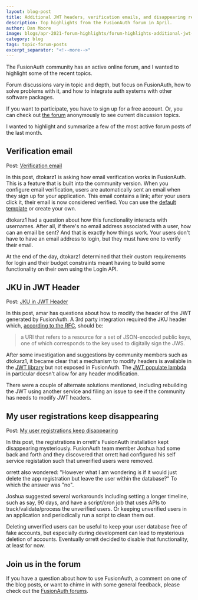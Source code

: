 ```yaml
---
layout: blog-post
title: Additional JWT headers, verification emails, and disappearing registrations
description: Top highlights from the FusionAuth forum in April.
author: Dan Moore
image: blogs/apr-2021-forum-highlights/forum-highlights-additional-jwt-headers-verification-emails-and-disappearing-registrations-header-image.png
category: blog
tags: topic-forum-posts
excerpt_separator: "<!--more-->"
---
```


The FusionAuth community has an active online forum, and I wanted to highlight some of the recent topics. 

Forum discussions vary in topic and depth, but focus on FusionAuth, how to solve problems with it, and how to integrate auth systems with other software packages.

<!--more-->

If you want to participate, you have to sign up for a free account. Or, you can check out [the forum](/community/forum/) anonymously to see current discussion topics. 

I wanted to highlight and summarize a few of the most active forum posts of the last month.

## Verification email 

Post: [Verification email ](https://fusionauth.io/community/forum/topic/937/verification-email)

In this post, dtokarz1 is asking how email verification works in FusionAuth. This is a feature that is built into the community version. When you configure email verification, users are automatically sent an email when they sign up for your application. This email contains a link; after your users click it, their email is now considered verified. You can use the [default template](/docs/v1/tech/email-templates/email-templates/#email-verification) or create your own.

dtokarz1 had a question about how this functionality interacts with usernames. After all, if there's no email address associated with a user, how can an email be sent? And that is exactly how things work. Your users don't have to have an email address to login, but they must have one to verify their email.

At the end of the day, dtokarz1 determined that their custom requirements for login and their budget constraints meant having to build some functionality on their own using the Login API.

## JKU in JWT Header

Post: [JKU in JWT Header](https://fusionauth.io/community/forum/topic/948/jku-in-jwt-header)

In this post, amar has questions about how to modify the header of the JWT generated by FusionAuth. A 3rd party integration required the JKU header which, [according to the RFC](https://tools.ietf.org/html/rfc7515#page-10), should be:

> a URI that refers to a resource for a set of JSON-encoded public keys, one of
   which corresponds to the key used to digitally sign the JWS.

After some investigation and suggestions by community members such as dtokarz1, it became clear that a mechanism to modify headers is available in the [JWT library](https://github.com/FusionAuth/fusionauth-jwt) but not exposed in FusionAuth. The [JWT populate lambda](https://fusionauth.io/docs/v1/tech/lambdas/jwt-populate/) in particular doesn't allow for any header modification.

There were a couple of alternate solutions mentioned, including rebuilding the JWT using another service and filing an issue to see if the community has needs to modify JWT headers.

## My user registrations keep disappearing 

Post: [My user registrations keep disappearing](https://fusionauth.io/community/forum/topic/922/my-user-registrations-keep-disappearing)

In this post, the registrations in orrett's FusionAuth installation kept disappearing mysteriously. FusionAuth team member Joshua had some back and forth and they discovered that orrett had configured his self service registation such that unverified users were removed. 

orrett also wondered: "However what I am wondering is if it would just delete the app registration but leave the user within the database?" To which the answer was "no". 

Joshua suggested several workarounds including setting a longer timeline, such as say, 90 days, and have a script/cron job that uses APIs to track/validate/process the unverified users. Or keeping unverified users in an application and periodically run a script to clean them out.

Deleting unverified users can be useful to keep your user database free of fake accounts, but especially during development can lead to mysterious deletion of accounts. Eventually orrett decided to disable that functionality, at least for now.

## Join us in the forum

If you have a question about how to use FusionAuth, a comment on one of the blog posts, or want to chime in with some general feedback, please check out the [FusionAuth forums](https://fusionauth.io/community/forum/).

